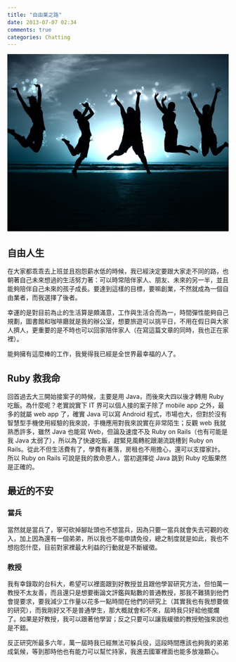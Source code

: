 ```yaml
---
title: "自由業之路"
date: 2013-07-07 02:34
comments: true
categories: Chatting
---
```


![](/images/freedom.jpg)

## 自由人生

在大家都乖乖去上班並且抱怨薪水低的時候，我已經決定要跟大家走不同的路，也朝著自己未來想過的生活努力著：可以時常陪伴家人、朋友、未來的另一半，並且能夠陪伴自己未來的孩子成長。要達到這樣的目標，要嘛創業，不然就成為一個自由業者，而我選擇了後者。

幸運的是對目前為止的生活算是頗滿意，工作與生活合而為一，時間彈性能夠自己規劃，圖書館和咖啡廳就是我的辦公室，想要旅遊可以挑平日，不用在假日與大家人擠人，更重要的是不時也可以回家陪伴家人（在寫這篇文章的同時，我也正在家裡）。

能夠擁有這麼棒的工作，我覺得我已經是全世界最幸福的人了。

## Ruby 救我命

回首過去大三開始接案子的時候，主要是用 Java，而後來大四以後才轉用 Ruby 吃飯。為什麼呢？老實說實下 IT 界可以個人接的案子除了 mobile app 之外，最多的就屬 web app 了，確實 Java 可以寫 Android 程式，市場也大，但對於沒有智慧型手機使用經驗的我來說，手機應用對我來說實在非常陌生；反觀 web 我就熟悉許多，雖然 Java 也能寫 Web，但論及速度不及 Ruby on Rails（也有可能是我 Java 太弱了），所以為了快速吃飯，趕緊見風轉舵跟潮流跳槽到 Ruby on Rails。從此不但生活費有了，學費有著落，房租也不用擔心，還可以支撐家計。所以 Ruby on Rails 可說是我的救命恩人，當初選擇從 Java 跳到 Ruby 吃飯果然是正確的。

## 最近的不安

### 當兵

當然就是當兵了，寧可砍掉腳趾頭也不想當兵，因為只要一當兵就會失去可觀的收入，加上因為還有一個弟弟，所以我也不能申請免役，總之制度就是如此，我也不想抱怨什麼，目前對家裡最大利益的行動就是不斷緩徵。

### 教授

我有幸錄取的台科大，希望可以裡面跟到好教授並且跟他學習研究方法，但怕萬一教授不太友善，而且還只是想要衝論文評鑑與點數的普通教授，那我不難猜到他們會提要求，要我減少工作量以花多一點時間在他們的研究上（其實我也有我想要做的研究），而我剛好又不是普通學生，那大概就會和不來，屆時我只好給他擺爛了。如果是好教授，我可以跟著他學習；反之只要可以讓我緩徵的教授勉強來說也是不錯。

反正研究所最多六年，萬一屆時我已經無法可躲兵役，這段時間應該也夠我的弟弟成氣候，等到那時他也有能力可以幫忙持家，我進去國軍裡面也能多放幾顆心。
